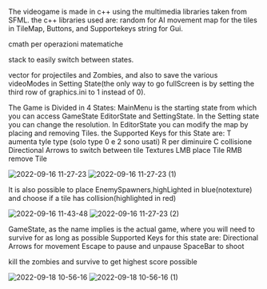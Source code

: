 The videogame is made in c++ using the multimedia libraries taken from SFML.
the c++ libraries used are: 
random for AI movement
map for the tiles in TileMap, Buttons, and Supportekeys
string for Gui.

cmath per operazioni matematiche

stack to easily switch between states.

vector for projectiles and Zombies, and also to save the various videoModes in Setting State(the only way to go fullScreen is by setting the third row of graphics.ini to 1 instead of 0).
   
The Game is Divided in 4 States: MainMenu is the starting state from which you can access GameState EditorState and SettingState.
In the Setting state you can change the resolution.
In EditorState you can modify the map by placing and removing Tiles.
the Supported Keys for this State are:
          T aumenta tyle type (solo type 0 e 2 sono usati) R per diminuire
          C collisione
          Directional Arrows to switch between tile Textures
          LMB place Tile RMB remove Tile

![2022-09-16 11-27-23](https://user-images.githubusercontent.com/81578895/190615222-f17d7566-6b5b-40e2-995a-2981d3f317f5.gif)
![2022-09-16 11-27-23 (1)](https://user-images.githubusercontent.com/81578895/190615435-e8af505f-92c8-4fbc-a9a1-d2994291478d.gif)

It is also possible to place EnemySpawners,highLighted in blue(notexture) and choose if a tile has collision(highlighted in red)

![2022-09-16 11-43-48](https://user-images.githubusercontent.com/81578895/190615725-8c8c5641-414f-4e84-9acf-951a2372c245.gif)
![2022-09-16 11-27-23 (2)](https://user-images.githubusercontent.com/81578895/190615779-3fffe81a-5bea-48a4-932d-debeabf78f46.gif)

GameState, as the name implies is the actual game, where you will need to survive for as long as possible
Supported Keys for this state are:
            Directional Arrows for movement
            Escape to pause and unpause
            SpaceBar to shoot
 
 kill the zombies and survive to get highest score possible
 
![2022-09-18 10-56-16](https://user-images.githubusercontent.com/81578895/190894713-d33cac19-f395-49a8-9456-95102fdf5a49.gif)
![2022-09-18 10-56-16 (1)](https://user-images.githubusercontent.com/81578895/190894622-8a6622af-3191-4fda-8724-d50b41fde9c6.gif)
